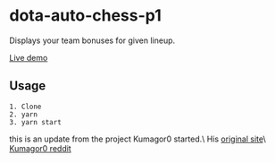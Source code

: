 # dota-auto-chess-p1

Displays your team bonuses for given lineup.

[Live demo](https://paulepanke.github.io/dota2)

## Usage

    1. Clone
    2. yarn
    3. yarn start

this is an update from the project Kumagor0 started.\\
His [original site](https://paulepanke.github.io/dota2)\\
[Kumagor0 reddit](https://old.reddit.com/user/Kumagor0/)

